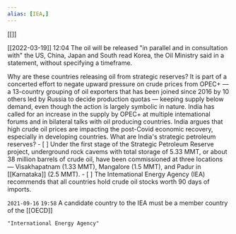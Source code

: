 ```yaml
---
alias: [IEA,]
---
```

[[]]

[[2022-03-19]] 12:04
The oil will be released "in parallel and in consultation with" the US, China, Japan and South read Korea, the Oil Ministry said in a statement, without specifying a timeframe. 

Why are these countries releasing oil from strategic reserves?
	It is part of a concerted effort to negate upward pressure on crude prices from OPEC+ — a 13-country grouping of oil exporters that has been joined since 2016 by 10 others led by Russia to decide production quotas — keeping supply below demand, even though the action is largely symbolic in nature.
	India has called for an increase in the supply by OPEC+ at multiple intemational forums and in bilateral talks with oil producing countries.
	India argues that high crude oil prices are impacting the post-Covid economic recovery, especially in developing countries.
What are India's strategic petroleum reserves?
	- [ ] Under the first stage of the Strategic Petroleum Reserve project, underground rock cavems with total storage of 5.33 MMT, or about 38 million barrels of crude oil, have been commissioned at three locations — Visakhapatnam (1.33 MMT), Mangalore (1.5 MMT), and Padur in [[Karnataka]] (2.5 MMT).
	- [ ] The Intemational Energy Agency (IEA) recommends that all countries hold crude oil stocks worth 90 days of imports.

`2021-09-16`  `19:58`
A candidate country to the IEA must be a member country of the [[OECD]]
```query
"International Energy Agency"
```